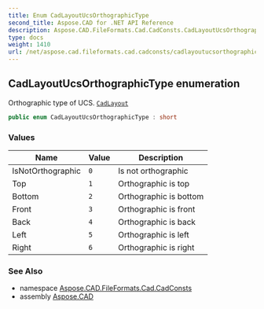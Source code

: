 ```yaml
---
title: Enum CadLayoutUcsOrthographicType
second_title: Aspose.CAD for .NET API Reference
description: Aspose.CAD.FileFormats.Cad.CadConsts.CadLayoutUcsOrthographicType enum. Orthographic type of UCS. CadLayout
type: docs
weight: 1410
url: /net/aspose.cad.fileformats.cad.cadconsts/cadlayoutucsorthographictype/
---
```

## CadLayoutUcsOrthographicType enumeration

Orthographic type of UCS. [`CadLayout`](../../aspose.cad.fileformats.cad.cadobjects/cadlayout/)

```csharp
public enum CadLayoutUcsOrthographicType : short
```

### Values

| Name | Value | Description |
| --- | --- | --- |
| IsNotOrthographic | `0` | Is not orthographic |
| Top | `1` | Orthographic is top |
| Bottom | `2` | Orthographic is bottom |
| Front | `3` | Orthographic is front |
| Back | `4` | Orthographic is back |
| Left | `5` | Orthographic is left |
| Right | `6` | Orthographic is right |

### See Also

* namespace [Aspose.CAD.FileFormats.Cad.CadConsts](../../aspose.cad.fileformats.cad.cadconsts/)
* assembly [Aspose.CAD](../../)


